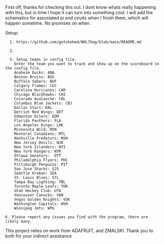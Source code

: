 First off, thanks for checking this out. I dont know whats really happening with this, but in time I hope it can turn into something cool. I will add the schematics for assosiated pi and ciruits when I finish them, which will happen sometime. No promises on when. 


Setup: 
     
      1. https://github.com/getsheked/NHL7Seg/blob/main/README.md
     
      2. 
    
      5. Setup teams in config file. 
        Enter the team you want to track and show up on the scoreboard in the config file. 
        Anaheim Ducks: ANA 
        Boston Bruins: BOS 
        Buffalo Sabers: BUF 
        Calgary Flames: CGY 
        Carolina Huricanes: CAR 
        Chicago Blackhawks: CHI 
        Colorado Avalanche: COL 
        Columbus Blue Jackets: CBJ 
        Dallas Stars: DAL 
        Detriot Red Wings: DET 
        Edmonton Oilers: EDM 
        Florida Panthers: FLA 
        Los Angeles Kings: LAK 
        Minnesota Wild: MIN 
        Monteral Canadiens: MTL 
        Nashville Predators: NSH 
        New Jersey Devils: NJD 
        New York Islanders: NYI 
        New York Rangers: NYR 
        Ottawa Senators:  OTT 
        Philadelphia Flyers: PHI 
        Pittsburgh Penguins: PIT 
        San Jose Sharks: SJS 
        Seattle Kraken: SEA 
        St. Louis Blues: STL 
        Tampa Bay Lighting: TBL 
        Toronto Maple Leafs: TOR
        Utah Hockey Club: UTA 
        Vancouver Canucks: VAN 
        Vegas Golden Knights: VGK 
        Washington Capitals: WSH 
        Winnipeg Jets: WPG 
        
    6. Please report any issues you find with the program, there are likely many. 

This project relies on work from ADAFRUIT, and ZMALSKI. Thank you to both for your indirect assistance

